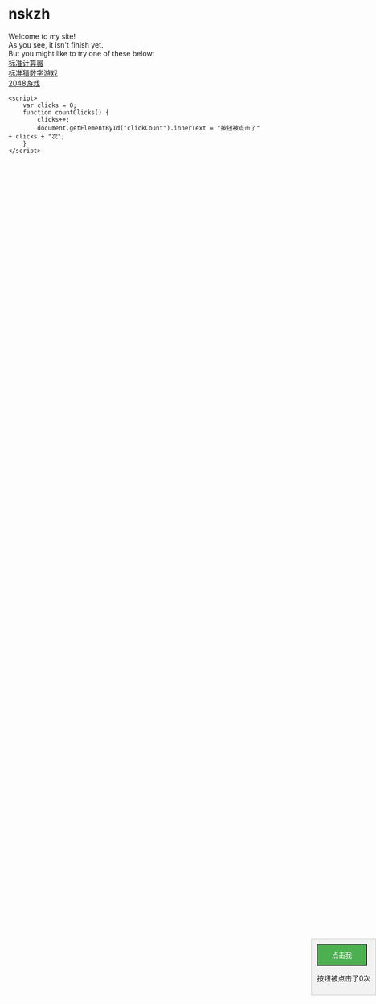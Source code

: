 <!DOCTYPE html>
<html>
<head>
    <title>Sidebar Example</title>
    <style>
        .sidebar {
            position: fixed;
            top: 50%;
            right: 0;
            transform: translateY(-50%);
            background-color: #f2f2f2;
            padding: 10px;
            border: 1px solid #ccc;
        }
        .button {
            display: block;
            width: 100px;
            text-align: center;
            background-color: #4caf50;
            color: white;
            padding: 10px 20px;
            margin-bottom: 10px;
            cursor: pointer;
        }
    </style>
</head>
<body>
    <h1>nskzh</h1>
    <t>Welcome to my site!<br></t>
    <t>As you see, it isn't finish yet.<br></t>
    <t>But you might like to try one of these below:<br></t>
    <a href="/calc/index.html">标准计算器</a><br>
    <a href="/game/guessnum/index.html">标准猜数字游戏</a><br>
    <a href="/game/2048/index.html">2048游戏</a>
    <div class="sidebar">
        <button class="button" onclick="countClicks()">点击我</button>
        <p id="clickCount">按钮被点击了0次</p>
    </div>

    <script>
        var clicks = 0;
        function countClicks() {
            clicks++;
            document.getElementById("clickCount").innerText = "按钮被点击了" + clicks + "次";
        }
    </script>
</body>
</html>
